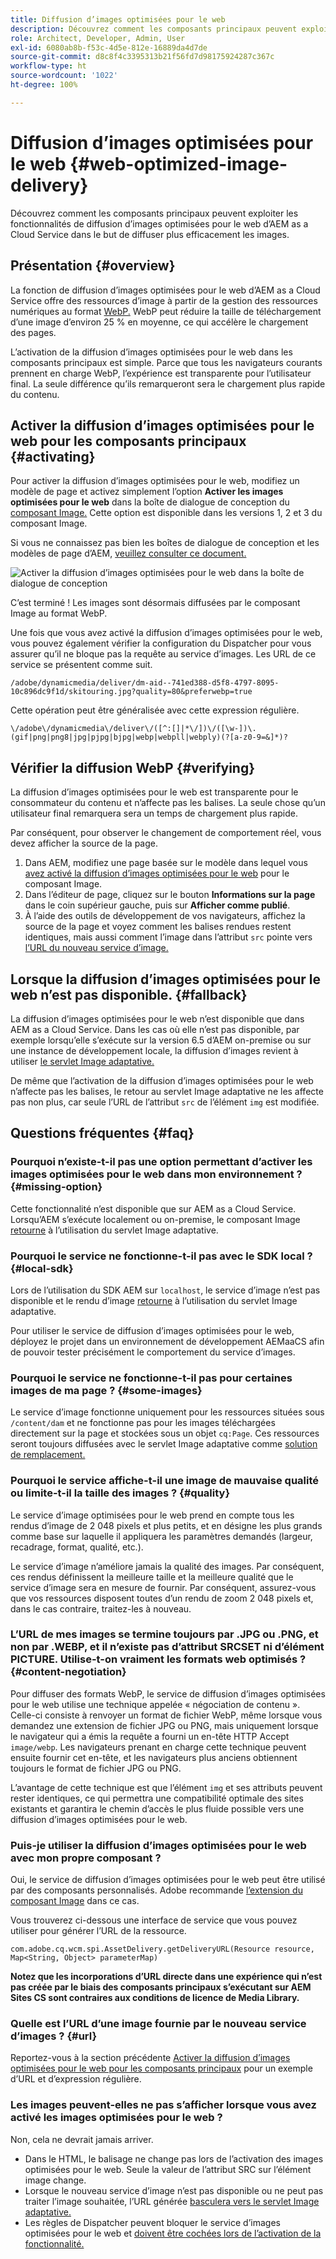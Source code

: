 ```yaml
---
title: Diffusion d’images optimisées pour le web
description: Découvrez comment les composants principaux peuvent exploiter les fonctionnalités de diffusion d’images optimisées pour le web d’AEM as a Cloud Service dans le but de diffuser plus efficacement les images.
role: Architect, Developer, Admin, User
exl-id: 6080ab8b-f53c-4d5e-812e-16889da4d7de
source-git-commit: d8c8f4c3395313b21f56fd7d98175924287c367c
workflow-type: ht
source-wordcount: '1022'
ht-degree: 100%

---
```


# Diffusion d’images optimisées pour le web {#web-optimized-image-delivery}

Découvrez comment les composants principaux peuvent exploiter les fonctionnalités de diffusion d’images optimisées pour le web d’AEM as a Cloud Service dans le but de diffuser plus efficacement les images.

## Présentation {#overview}

La fonction de diffusion d’images optimisées pour le web d’AEM as a Cloud Service offre des ressources d’image à partir de la gestion des ressources numériques au format [WebP.](https://developers.google.com/speed/webp) WebP peut réduire la taille de téléchargement d’une image d’environ 25 % en moyenne, ce qui accélère le chargement des pages.

L’activation de la diffusion d’images optimisées pour le web dans les composants principaux est simple. Parce que tous les navigateurs courants prennent en charge WebP, l’expérience est transparente pour l’utilisateur final. La seule différence qu’ils remarqueront sera le chargement plus rapide du contenu.

## Activer la diffusion d’images optimisées pour le web pour les composants principaux {#activating}

Pour activer la diffusion d’images optimisées pour le web, modifiez un modèle de page et activez simplement l’option **Activer les images optimisées pour le web** dans la boîte de dialogue de conception du [composant Image.](/help/components/image.md#design-dialog) Cette option est disponible dans les versions 1, 2 et 3 du composant Image.

Si vous ne connaissez pas bien les boîtes de dialogue de conception et les modèles de page d’AEM, [veuillez consulter ce document.](/help/get-started/authoring.md#pre-configuring-core-components)

![Activer la diffusion d’images optimisées pour le web dans la boîte de dialogue de conception](/help/assets/web-optimized-image-delivery.png)

C’est terminé ! Les images sont désormais diffusées par le composant Image au format WebP.

Une fois que vous avez activé la diffusion d’images optimisées pour le web, vous pouvez également vérifier la configuration du Dispatcher pour vous assurer qu’il ne bloque pas la requête au service d’images. Les URL de ce service se présentent comme suit.

```text
/adobe/dynamicmedia/deliver/dm-aid--741ed388-d5f8-4797-8095-10c896dc9f1d/skitouring.jpg?quality=80&preferwebp=true
```

Cette opération peut être généralisée avec cette expression régulière.

```text
\/adobe\/dynamicmedia\/deliver\/([^:[]|*\/])\/([\w-])\.(gif|png|png8|jpg|pjpg|bjpg|webp|webpll|webply)(?[a-z0-9=&]*)?
```

## Vérifier la diffusion WebP {#verifying}

La diffusion d’images optimisées pour le web est transparente pour le consommateur du contenu et n’affecte pas les balises. La seule chose qu’un utilisateur final remarquera sera un temps de chargement plus rapide.

Par conséquent, pour observer le changement de comportement réel, vous devez afficher la source de la page.

1. Dans AEM, modifiez une page basée sur le modèle dans lequel vous [avez activé la diffusion d’images optimisées pour le web](#activating) pour le composant Image.
1. Dans l’éditeur de page, cliquez sur le bouton **Informations sur la page** dans le coin supérieur gauche, puis sur **Afficher comme publié**.
1. À l’aide des outils de développement de vos navigateurs, affichez la source de la page et voyez comment les balises rendues restent identiques, mais aussi comment l’image dans l’attribut `src` pointe vers [l’URL du nouveau service d’image.](#activating)

## Lorsque la diffusion d’images optimisées pour le web n’est pas disponible. {#fallback}

La diffusion d’images optimisées pour le web n’est disponible que dans AEM as a Cloud Service. Dans les cas où elle n’est pas disponible, par exemple lorsqu’elle s’exécute sur la version 6.5 d’AEM on-premise ou sur une instance de développement locale, la diffusion d’images revient à utiliser [le servlet Image adaptative.](/help/developing/adaptive-image-servlet.md)

De même que l’activation de la diffusion d’images optimisées pour le web n’affecte pas les balises, le retour au servlet Image adaptative ne les affecte pas non plus, car seule l’URL de l’attribut `src` de l’élément `img` est modifiée.

## Questions fréquentes {#faq}

### Pourquoi n’existe-t-il pas une option permettant d’activer les images optimisées pour le web dans mon environnement ? {#missing-option}

Cette fonctionnalité n’est disponible que sur AEM as a Cloud Service. Lorsqu’AEM s’exécute localement ou on-premise, le composant Image [retourne](#fallback) à l’utilisation du servlet Image adaptative.

### Pourquoi le service ne fonctionne-t-il pas avec le SDK local ? {#local-sdk}

Lors de l’utilisation du SDK AEM sur `localhost`, le service d’image n’est pas disponible et le rendu d’image [retourne](#fallback) à l’utilisation du servlet Image adaptative.

Pour utiliser le service de diffusion d’images optimisées pour le web, déployez le projet dans un environnement de développement AEMaaCS afin de pouvoir tester précisément le comportement du service d’images.

### Pourquoi le service ne fonctionne-t-il pas pour certaines images de ma page ? {#some-images}

Le service d’image fonctionne uniquement pour les ressources situées sous `/content/dam` et ne fonctionne pas pour les images téléchargées directement sur la page et stockées sous un objet `cq:Page`. Ces ressources seront toujours diffusées avec le servlet Image adaptative comme [solution de remplacement.](#fallback)

### Pourquoi le service affiche-t-il une image de mauvaise qualité ou limite-t-il la taille des images ? {#quality}

Le service d’image optimisées pour le web prend en compte tous les rendus d’image de 2 048 pixels et plus petits, et en désigne les plus grands comme base sur laquelle il appliquera les paramètres demandés (largeur, recadrage, format, qualité, etc.).

Le service d’image n’améliore jamais la qualité des images. Par conséquent, ces rendus définissent la meilleure taille et la meilleure qualité que le service d’image sera en mesure de fournir. Par conséquent, assurez-vous que vos ressources disposent toutes d’un rendu de zoom 2 048 pixels et, dans le cas contraire, traitez-les à nouveau.

### L’URL de mes images se termine toujours par .JPG ou .PNG, et non par .WEBP, et il n’existe pas d’attribut SRCSET ni d’élément PICTURE. Utilise-t-on vraiment les formats web optimisés ? {#content-negotiation}

Pour diffuser des formats WebP, le service de diffusion d’images optimisées pour le web utilise une technique appelée « négociation de contenu ». Celle-ci consiste à renvoyer un format de fichier WebP, même lorsque vous demandez une extension de fichier JPG ou PNG, mais uniquement lorsque le navigateur qui a émis la requête a fourni un en-tête HTTP Accept `image/webp`. Les navigateurs prenant en charge cette technique peuvent ensuite fournir cet en-tête, et les navigateurs plus anciens obtiennent toujours le format de fichier JPG ou PNG.

L’avantage de cette technique est que l’élément `img` et ses attributs peuvent rester identiques, ce qui permettra une compatibilité optimale des sites existants et garantira le chemin d’accès le plus fluide possible vers une diffusion d’images optimisées pour le web.

### Puis-je utiliser la diffusion d’images optimisées pour le web avec mon propre composant ?

Oui, le service de diffusion d’images optimisées pour le web peut être utilisé par des composants personnalisés. Adobe recommande [l’extension du composant Image](/help/developing/customizing.md) dans ce cas.

Vous trouverez ci-dessous une interface de service que vous pouvez utiliser pour générer l’URL de la ressource.

```
com.adobe.cq.wcm.spi.AssetDelivery.getDeliveryURL(Resource resource, Map<String, Object> parameterMap)
```

**Notez que les incorporations d’URL directe dans une expérience qui n’est pas créée par le biais des composants principaux s’exécutant sur AEM Sites CS sont contraires aux conditions de licence de Media Library.**

### Quelle est l’URL d’une image fournie par le nouveau service d’images ? {#url}

Reportez-vous à la section précédente [Activer la diffusion d’images optimisées pour le web pour les composants principaux](#activating) pour un exemple d’URL et d’expression régulière.

### Les images peuvent-elles ne pas s’afficher lorsque vous avez activé les images optimisées pour le web ?

Non, cela ne devrait jamais arriver.

* Dans le HTML, le balisage ne change pas lors de l’activation des images optimisées pour le web. Seule la valeur de l’attribut SRC sur l’élément image change.
* Lorsque le nouveau service d’image n’est pas disponible ou ne peut pas traiter l’image souhaitée, l’URL générée [basculera vers le servlet Image adaptative.](#fallback)
* Les règles de Dispatcher peuvent bloquer le service d’images optimisées pour le web et [doivent être cochées lors de l’activation de la fonctionnalité.](#activating)
